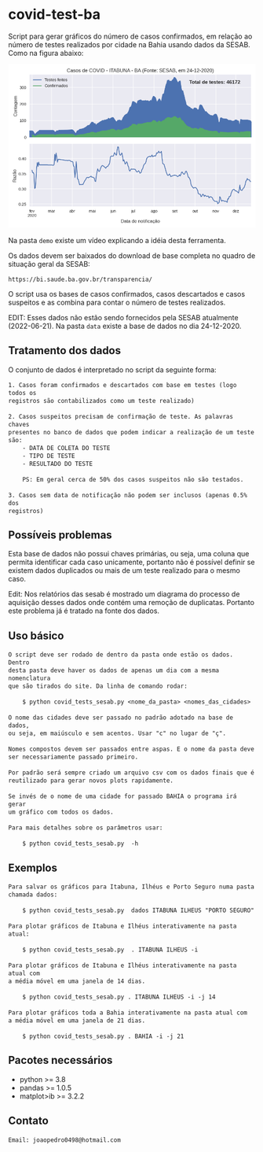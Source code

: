 # covid-test-ba

Script para gerar gráficos do número de casos confirmados, em relação
ao número de testes realizados por cidade na Bahia usando dados da SESAB.
Como na figura abaixo:

![Exemplo de plot](demo/figuras/plot_ITABUNA_24-12-2020.png)

Na pasta `demo` existe um vídeo explicando a idéia desta ferramenta.

Os dados devem ser baixados do download de base completa no quadro de
situação geral da SESAB:

    https://bi.saude.ba.gov.br/transparencia/

O script usa os bases de casos confirmados, casos descartados e casos
suspeitos e as combina para contar o número de testes realizados.

EDIT: Esses dados não estão sendo fornecidos pela SESAB atualmente 
(2022-06-21). Na pasta `data` existe a base de dados no dia 24-12-2020.

Tratamento dos dados
--------------------

O conjunto de dados é interpretado no script da seguinte forma:

    1. Casos foram confirmados e descartados com base em testes (logo todos os
    registros são contabilizados como um teste realizado)

    2. Casos suspeitos precisam de confirmação de teste. As palavras chaves
    presentes no banco de dados que podem indicar a realização de um teste
    são:
        - DATA DE COLETA DO TESTE
        - TIPO DE TESTE
        - RESULTADO DO TESTE

        PS: Em geral cerca de 50% dos casos suspeitos não são testados.

    3. Casos sem data de notificação não podem ser inclusos (apenas 0.5% dos
    registros)

Possíveis problemas
-------------------

Esta base de dados não possui chaves primárias, ou seja, uma coluna que
permita identificar cada caso unicamente, portanto não é possível definir
se existem dados duplicados ou mais de um teste realizado para o mesmo caso.

Edit: Nos relatórios das sesab é mostrado um diagrama do processo de aquisição
desses dados onde contém uma remoção de duplicatas. Portanto este problema já é
tratado na fonte dos dados.


Uso básico
----------

    O script deve ser rodado de dentro da pasta onde estão os dados. Dentro
    desta pasta deve haver os dados de apenas um dia com a mesma nomenclatura
    que são tirados do site. Da linha de comando rodar:

        $ python covid_tests_sesab.py <nome_da_pasta> <nomes_das_cidades>

    O nome das cidades deve ser passado no padrão adotado na base de dados,
    ou seja, em maiúsculo e sem acentos. Usar "c" no lugar de "ç".

    Nomes compostos devem ser passados entre aspas. E o nome da pasta deve
    ser necessariamente passado primeiro.

    Por padrão será sempre criado um arquivo csv com os dados finais que é
    reutilizado para gerar novos plots rapidamente.

    Se invés de o nome de uma cidade for passado BAHIA o programa irá gerar
    um gráfico com todos os dados.

    Para mais detalhes sobre os parâmetros usar:

        $ python covid_tests_sesab.py  -h


Exemplos
--------

    Para salvar os gráficos para Itabuna, Ilhéus e Porto Seguro numa pasta
    chamada dados:

        $ python covid_tests_sesab.py  dados ITABUNA ILHEUS "PORTO SEGURO"

    Para plotar gráficos de Itabuna e Ilhéus interativamente na pasta atual:

        $ python covid_tests_sesab.py  . ITABUNA ILHEUS -i

    Para plotar gráficos de Itabuna e Ilhéus interativamente na pasta atual com
    a média móvel em uma janela de 14 dias.

        $ python covid_tests_sesab.py . ITABUNA ILHEUS -i -j 14

    Para plotar gráficos toda a Bahia interativamente na pasta atual com
    a média móvel em uma janela de 21 dias.

        $ python covid_tests_sesab.py . BAHIA -i -j 21

Pacotes necessários
-------------------

- python >= 3.8
- pandas >= 1.0.5
- matplot>ib >= 3.2.2

Contato
-------

    Email: joaopedro0498@hotmail.com
